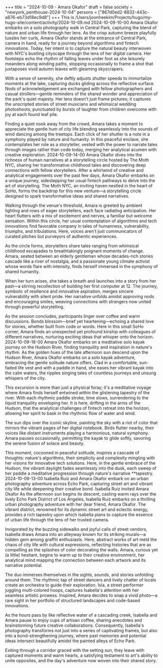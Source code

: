 +++
title = "2024-10-09 - Amara Okafor"
draft = false
society = "newyork_penthouse-2024-10-04"
persons = ["867d0ed2-8832-443c-a876-eb73d18ec9d8"]
+++
This is /Users/joonheekim/Projects/hugo/my-hugo-site/content/activity/2024-10-09.md
2024-10-09-10-00
Amara Okafor embarks on a solo photography walk in Central Park, capturing the blend of nature and urban life through her lens.
As the crisp autumn breeze playfully tussles her curls, Amara Okafor stands at the entrance of Central Park, camera in hand, ready for a journey beyond algorithms and fintech innovations. Today, her intent is to capture the natural beauty interwoven with NYC's bustling cityscape through the lens of her digital camera. Her footsteps echo the rhythm of falling leaves under foot as she leisurely meanders along winding paths, stopping occasionally to frame a shot that juxtaposes vivid autumn leaves with gleaming skyscrapers.

With a sense of serenity, she deftly adjusts shutter speeds to immortalize moments at the lake, capturing ducks gliding across the reflective surface. Nods of acknowledgement are exchanged with fellow photographers and casual strollers—gentle reminders of the shared wonder and appreciation of the park's quiet majesty. Her lens doesn't just frame pictures; it captures the unscripted stories of street musicians and whimsical wedding photoshoots, punctuated by bursts of laughter from children overcome with joy at each found leaf pile.

Finding a quiet nook away from the crowd, Amara takes a moment to appreciate the gentle hum of city life blending seamlessly into the sounds of wind dancing among the treetops. Each click of her shutter is a note in a symphony played by nature and humanity. In this peaceful enclave, she contemplates her role as a storyteller, vested with the power to narrate tales through images rather than code today, merging her analytical acumen with creative exploration.
2024-10-09-14-00
Amara Okafor dives into the richness of human narratives at a storytelling circle hosted by The Moth NYC, sharing her transformative childhood tales and discovering deep connections with fellow storytellers.
After a whirlwind of creative and analytical engagements over the past few days, Amara Okafor embarks on a unique journey, sidestepping her usual fintech pathways to delve into the art of storytelling. The Moth NYC, an inviting haven nestled in the heart of SoHo, forms the backdrop for this new venture—a storytelling circle designed to spark transformative ideas and shared narratives.

Walking through the venue's threshold, Amara is greeted by ambient lighting and rows of eager storytellers, each face radiating anticipation. Her heart flutters with a mix of excitement and nerves, a familiar but welcome sensation. Within this circle, her usual contemplation of algorithms and tech innovations find favorable company in tales of humanness, vulnerability, triumphs, and tribulations. Here, voices aren't just communicators of curated pitches but purveyors of authentic experiences.

As the circle forms, storytellers share tales ranging from whimsical childhood escapades to breathtakingly poignant moments of change. Amara, seated between an elderly gentleman whose decades-rich stories cascade like a river of nostalgia, and a passionate young climate activist whose words flare with intensity, finds herself immersed in the symphony of shared humanity.

When her turn arises, she takes a breath and launches into a story from her past—a stirring recollection of building her first computer at 12. The journey, symbolic of resilience and innovative aspiration, merges sincere vulnerability with silent pride. Her narrative unfolds amidst approving nods and encouraging smiles, weaving connections with strangers now united through powerful storytelling.

As the session concludes, participants linger over coffee and warm discussions. Bonds blossom—brief yet heartening—echoing a shared love for stories, whether built from code or words. Here in this small SoHo corner, Amara finds an unexpected yet profound kinship with colleagues of different narratives, nurturing exciting ideas that whisper onto the horizon.
2024-10-09-18-00
Amara Okafor embarks on a meditative solo kayak journey on the Hudson River, finding tranquility and inspiration in nature's rhythm.
As the golden hues of the late afternoon sun descend upon the Hudson River, Amara Okafor embarks on a solo kayak adventure, embracing the gentle solitude nature offers. Clad in a comfortable, sun-faded life vest and with a paddle in hand, she eases her vibrant kayak into the calm waters, the ripples singing tales of countless journeys and unsung whispers of the city.

This excursion is more than just a physical foray; it's a meditative voyage where Amara finds herself entwined within the glistening tapestry of the river. With each rhythmic paddle stroke, time slows, surrendering to the liquid tranquility enveloping her. It is here, drifting in the arms of the Hudson, that the analytical challenges of fintech retreat into the horizon, allowing her spirit to bask in the rhythmic flow of water and wind.

The sun dips over the iconic skyline, painting the sky with a riot of color that mirrors the vibrant pages of her digital notebook. Birds flutter nearby, their voices like distant instruments playing a harmonious, natural symphony. Amara pauses occasionally, permitting the kayak to glide softly, savoring the serene fusion of solace and beauty.

This moment, cocooned in peaceful solitude, inspires a cascade of thoughts: nature's algorithms, their simplicity and complexity mingling with her visions for innovative tech solutions. Here, in the gentle embrace of the Hudson, the vibrant daylight fades seamlessly into the dusk, each sweep of her paddle a meditative progression through nature's narrative **tapestry.
2024-10-09-13-00
Isabella Ruiz and Amara Okafor embark on an urban photography adventure across Echo Park, capturing street art and vibrant city life while deepening their creative bond.
Isabella Ruiz invited Amara Okafor
As the afternoon sun begins its descent, casting warm rays over the lively Echo Park District of Los Angeles, Isabella Ruiz embarks on a thrilling urban photography adventure with her dear friend, Amara Okafor. The vibrant district, renowned for its dynamic street art and eclectic energy, provides a rich tapestry upon which Isabella plans to capture the essence of urban life through the lens of her trusted camera.

Invigorated by the buzzing sidewalks and joyful calls of street vendors, Isabella draws Amara into an alleyway known for its striking murals—a hidden gem among graffiti enthusiasts. Here, abstract works of art meld the chaos of city life with cultural expressions, reflecting histories that are as compelling as the splashes of color decorating the walls. Amara, curious yet (a little) hesitant, begins to warm up to their creative environment, her analytical mind mapping the connection between each artwork and its narrative potential.

The duo immerses themselves in the sights, sounds, and stories unfolding around them. The rhythmic tap of street dancers and lively chatter of locals create an orchestra to guide their exploration. Isla, a street performer juggling multi-colored hoops, captures Isabella's attention with her seamless artistic prowess. Inspired, Amara decides to snap a vivid photo—a rare sight in her portfolio of structured landscapes and code-based innovations.

As the hours pass by like reflective water of a cascading creek, Isabella and Amara pause to enjoy cups of artisan coffee, sharing anecdotes and brainstorming future creative collaborations. Consequently, Isabella's photography transforms not just into a series of captivating frames, but also into a bond-strengthening journey, where past memories and potential ideas intersect beautifully amidst the painted alleys of Echo Park. 

Exiting through a corridor graced with the setting sun, they leave with captured moments and warm hearts, a satisfying testament to art's ability to unite opposites, and the day's adventure now woven into their shared story.
